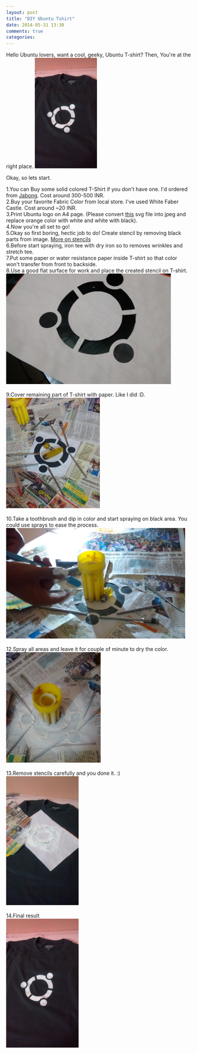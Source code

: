 ```yaml
---
layout: post  
title: "DIY Ubuntu Tshirt"
date: 2014-05-31 13:30
comments: true
categories: 
---
```


Hello Ubuntu lovers, want a cool, geeky, Ubuntu T-shirt? Then, You're at the right place. 
<img src="/images/diy_ubu/final.jpg" style="height:300px" alt="T-shirt final"/>
<!--more-->
  
Okay, so lets start.  
 
1.You can Buy some solid colored T-Shirt if you don't have one. I'd ordered from [Jabong](http://www.jabong.com). Cost around 300-500 INR.  
2.Buy your favorite Fabric Color from local store. I've used White Faber Castle. Cost around ~20 INR.  
3.Print Ubuntu logo on A4 page. (Please convert [this](http://design.ubuntu.com/wp-content/uploads/logo-ubuntu_st_no%C2%AE-white-hex.svg) svg file into jpeg and replace orange color with white and white with black).  
4.Now you're all set to go!  
5.Okay so first boring, hectic job to do! Create stencil by removing black parts from image. [More on stencils](http://www.wikihow.com/Make-Spray-Paint-Stencils)  
6.Before start spraying, iron tee with dry iron so to removes wrinkles and stretch tee.  
7.Put some paper or water resistance paper inside T-shirt so that color won't transfer from front to backside.  
8.Use a good flat surface for work and place the created stencil on T-shirt.
   <img src="/images/diy_ubu/tee_stencile.jpg" style="height:300px" alt="stencile"/></br>  
9.Cover remaining part of T-shirt with paper. Like I did :D.  
   <img src="/images/diy_ubu/tee_cover.jpg" style="height: 300px" alt="cover tshirt"/></br>  
10.Take a toothbrush and dip in color and start spraying on black area. You could use sprays to ease the process.  
   <img src="/images/diy_ubu/spray.jpg" style="height: 300px" alt='spray'/></br>  
12.Spray all areas and leave it for couple of minute to dry the color.  
 <img src="/images/diy_ubu/complete.jpg" style="height: 300px" alt="complete"/></br>   
13.Remove stencils carefully and you done it. :)  
<img src="/images/diy_ubu/remove.jpg" style="height: 350px" alt='remove stencil'/></br>  
14.Final result   
<img src="/images/diy_ubu/final.jpg" style="height: 350px" alt="Ubuntu Tshirt"/>  

 




